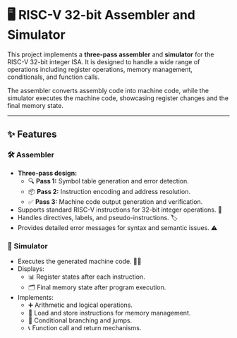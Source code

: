 # 🖥️ RISC-V 32-bit Assembler and Simulator

This project implements a **three-pass assembler** and **simulator** for the RISC-V 32-bit integer ISA. It is designed to handle a wide range of operations including register operations, memory management, conditionals, and function calls.

The assembler converts assembly code into machine code, while the simulator executes the machine code, showcasing register changes and the final memory state.

---

## ✨ Features

### 🛠️ Assembler

- **Three-pass design:**
  - 🔍 **Pass 1:** Symbol table generation and error detection.
  - 📦 **Pass 2:** Instruction encoding and address resolution.
  - ✅ **Pass 3:** Machine code output generation and verification.
- Supports standard RISC-V instructions for 32-bit integer operations. 📝
- Handles directives, labels, and pseudo-instructions. 🏷️
- Provides detailed error messages for syntax and semantic issues. ⚠️

### 🚀 Simulator

- Executes the generated machine code. 🏃‍♂️
- Displays:
  - 📊 Register states after each instruction.
  - 🗂️ Final memory state after program execution.
- Implements:
  - ➕ Arithmetic and logical operations.
  - 💾 Load and store instructions for memory management.
  - 🔄 Conditional branching and jumps.
  - 📞 Function call and return mechanisms.
